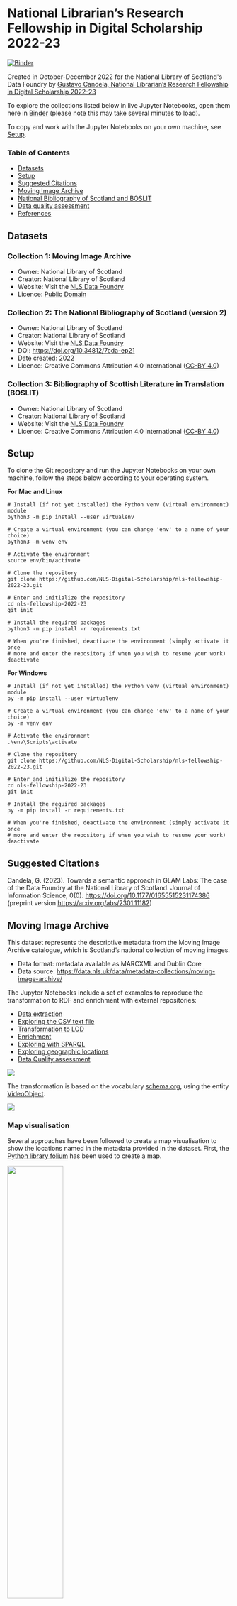 # National Librarian’s Research Fellowship in Digital Scholarship 2022-23

[![Binder](https://mybinder.org/badge_logo.svg)](https://mybinder.org/v2/gh/hibernator11/nls-fellowship-2022-23/HEAD)

Created in October-December 2022 for the National Library of Scotland's Data Foundry by [Gustavo Candela, National Librarian’s Research Fellowship in Digital Scholarship 2022-23](https://data.nls.uk/projects/the-national-librarians-research-fellowship-in-digital-scholarship-2022-23/)

To explore the collections listed below in live Jupyter Notebooks, open them here in [Binder](https://mybinder.org/v2/gh/hibernator11/nls-fellowship-2022-23/HEAD) (please note this may take several minutes to load).

To copy and work with the Jupyter Notebooks on your own machine, see [Setup](#setup).

### Table of Contents
- [Datasets](#datasets)
- [Setup](#setup)
- [Suggested Citations](#suggested-citations)
- [Moving Image Archive](#moving-image-archive)
- [National Bibliography of Scotland and BOSLIT](#national-bibliography-of-scotland-and-boslit)
- [Data quality assessment](#data-quality-assessment)
- [References](#references)

## Datasets

### Collection 1: Moving Image Archive
- Owner: National Library of Scotland
- Creator: National Library of Scotland
- Website: Visit the [NLS Data Foundry](https://data.nls.uk/data/metadata-collections/moving-image-archive/)
- Licence: [Public Domain](https://creativecommons.org/publicdomain/mark/1.0/)

### Collection 2: The National Bibliography of Scotland (version 2)
- Owner: National Library of Scotland
- Creator: National Library of Scotland
- Website: Visit the [NLS Data Foundry](https://data.nls.uk/data/metadata-collections/national-bibliography-of-scotland/)
- DOI: https://doi.org/10.34812/7cda-ep21
- Date created: 2022
- Licence: Creative Commons Attribution 4.0 International ([CC-BY 4.0](https://creativecommons.org/licenses/by/4.0/))

### Collection 3: Bibliography of Scottish Literature in Translation (BOSLIT)
- Owner: National Library of Scotland
- Creator: National Library of Scotland
- Website: Visit the [NLS Data Foundry](https://data.nls.uk/data/metadata-collections/boslit/)
- Licence: Creative Commons Attribution 4.0 International ([CC-BY 4.0](https://creativecommons.org/licenses/by/4.0/))


## Setup
To clone the Git repository and run the Jupyter Notebooks on your own machine, follow the steps below according to your operating system.

**For Mac and Linux**

```
# Install (if not yet installed) the Python venv (virtual environment) module
python3 -m pip install --user virtualenv

# Create a virtual environment (you can change 'env' to a name of your choice)
python3 -m venv env

# Activate the environment
source env/bin/activate

# Clone the repository
git clone https://github.com/NLS-Digital-Scholarship/nls-fellowship-2022-23.git

# Enter and initialize the repository
cd nls-fellowship-2022-23
git init

# Install the required packages
python3 -m pip install -r requirements.txt

# When you're finished, deactivate the environment (simply activate it once
# more and enter the repository if when you wish to resume your work)
deactivate
```

**For Windows**
```
# Install (if not yet installed) the Python venv (virtual environment) module
py -m pip install --user virtualenv

# Create a virtual environment (you can change 'env' to a name of your choice)
py -m venv env

# Activate the environment
.\env\Scripts\activate

# Clone the repository
git clone https://github.com/NLS-Digital-Scholarship/nls-fellowship-2022-23.git

# Enter and initialize the repository
cd nls-fellowship-2022-23
git init

# Install the required packages
py -m pip install -r requirements.txt

# When you're finished, deactivate the environment (simply activate it once
# more and enter the repository if when you wish to resume your work)
deactivate
```


## Suggested Citations

Candela, G. (2023). Towards a semantic approach in GLAM Labs: The case of the Data Foundry at the National Library of Scotland. Journal of Information Science, 0(0). https://doi.org/10.1177/01655515231174386 (preprint version https://arxiv.org/abs/2301.11182)


## Moving Image Archive

This dataset represents the descriptive metadata from the Moving Image Archive catalogue, which is Scotland’s national collection of moving images.

- Data format: metadata available as MARCXML and Dublin Core
- Data source: https://data.nls.uk/data/metadata-collections/moving-image-archive/

The Jupyter Notebooks include a set of examples to reproduce the transformation to RDF and enrichment with external repositories:

- [Data extraction](https://nbviewer.org/github/hibernator11/nls/blob/master/notebooks/MovingImageArchive-DataExtraction.ipynb)
- [Exploring the CSV text file](https://nbviewer.org/github/hibernator11/nls/blob/master/notebooks/MovingImageArchive-ExploringCSV.ipynb)
- [Transformation to LOD](https://nbviewer.org/github/hibernator11/nls/blob/master/notebooks/MovingImageArchive-TransformationToLOD.ipynb)
- [Enrichment](https://nbviewer.org/github/hibernator11/nls/blob/master/notebooks/MovingImageArchive-Enrichment.ipynb)
- [Exploring with SPARQL](https://nbviewer.org/github/hibernator11/nls/blob/master/notebooks/MovingImageArchive-ExploringSPARQL.ipynb)
- [Exploring geographic locations](https://nbviewer.org/github/hibernator11/nls/blob/master/notebooks/MovingImageArchive-ExploringGeographicLocations.ipynb)
- [Data Quality assessment](https://nbviewer.org/github/hibernator11/nls/blob/master/notebooks/MovingImageArchive-DataQuality.ipynb)



<img src="images/wordcloud.png">

The transformation is based on the vocabulary [schema.org](https://schema.org/), using the entity [VideoObject](https://schema.org/VideoObject).

<img src="images/transformationMovingImageArchive.png">


### Map visualisation
Several approaches have been followed to create a map visualisation to show the locations named in the metadata provided in the dataset. First, the [Python library folium](http://python-visualization.github.io/folium/) has been used to create a map. 

<img width="50%" src="images/map-visualisation.png">

A second approach, is based on Wikidata and uses the links to create a map as a result of a SPARQL query. Please, click the following link to see the visualisation <a href="https://w.wiki/5qa4">Wikidata</a>.

The SPARQL uses the instruction ```VALUES``` to use the links provided by the RDF data:

```
#defaultView:Map
PREFIX wd: <http://www.wikidata.org/entity/>
SELECT ?r ?rLabel (SAMPLE(?image) as ?img) (SAMPLE(?location) as ?l)
WHERE {   
  VALUES ?r {wd:Q793283 wd:Q207257 wd:Q211091 wd:Q980084 wd:Q17582129 wd:Q1247435 wd:Q652539 wd:Q2421 wd:Q23436 wd:Q1061313 wd:Q189912 wd:Q530296 wd:Q81052 wd:Q202177 wd:Q54809 wd:Q786649 wd:Q664892 wd:Q1247396 wd:Q1147435 wd:Q9177476 wd:Q47134 wd:Q3643362 wd:Q4093 wd:Q206934 wd:Q550606 wd:Q864668 wd:Q100166 wd:Q123709 wd:Q203000 wd:Q80967 wd:Q978599 wd:Q204940 wd:Q182923 wd:Q207268 wd:Q1229763 wd:Q376914 wd:Q106652 wd:Q36405 wd:Q201149 wd:Q1247384  }.

       ?r wdt:P625 ?location. # coordinates
       OPTIONAL {?r wdt:P18 ?image}.
          
    SERVICE wikibase:label { bd:serviceParam wikibase:language "en" }
} GROUP BY ?r ?rLabel ?img
```

## National Bibliography of Scotland and BOSLIT

The transformation process is based on the tool [marc2bibframe](https://github.com/lcnetdev/marc2bibframe2) that uses BIBFRAME as main vocabulary to describe the resources.

<img src="images/transformation-nbs2.png">

The original metadata described in MARCXML is automatically transformed into BIBFRAME using the XSLT template provided by the tool [marc2bibframe2](https://github.com/lcnetdev/marc2bibframe2). Each record provided in the original dataset is extracted using a [Python script](scripts/Marc2bibframe.py). The final RDF dataset can be generated and queried using as RDF storage system the [TDB2 Apache Jena component](https://jena.apache.org/documentation/tdb2/) provided in this [Java project](https://github.com/hibernator11/nls-jena-tdb). In order to run the Java project, an [Apache Maven installation](https://maven.apache.org/install.html) is required.

### Generating the RDF
In order to generate the RDF we need to download the datasets from the [Data Foundry](https://data.nls.uk/data/metadata-collections/national-bibliography-of-scotland/). In addition, we need to download the [marc2bibframe2](https://github.com/lcnetdev/marc2bibframe2).

Then, we need to setup the paths in the [Python script Marc2bibframe](scripts/Marc2bibframe.py):

```
import lxml.etree as lxml
import xml.etree.cElementTree as ET
from xml.etree import ElementTree

ET.register_namespace('marc',"http://www.loc.gov/MARC21/slim")

# add the path to the dataset 
filename = "../data/nls-nbs-v2/NBS_v2_validated_marcxml.xml"

# add the path to the XSLT file in the marc2bibframe2 project
xsl_filename = '../tools/marc2bibframe2/xsl/marc2bibframe2.xsl'

count = 0;

for event, elem in ET.iterparse(filename, events=("start", "end")):
    
    if event == 'end':
        # process the tag
        if elem.tag == '{http://www.loc.gov/MARC21/slim}record':
            
            xml_str = ElementTree.tostring(elem).decode()
            marc_record = lxml.XML(xml_str)
            xslt = lxml.parse(xsl_filename)
            transform = lxml.XSLT(xslt)
            result = transform(marc_record)
            
            result.write_output("../rdf/nbs/nbs_output_"+ str(count) +".rdf.gz", compression=9)
            count +=1;
            print(count)
            elem.clear()
```

The RDF files generated by the process will be stored in the folder `/rdf/nbs/`.

### Data modelling

The data modelling is based on [BIBFRAME](https://www.loc.gov/bibframe/) as main vocabulary. The following figure shows an overview of the main classes used to describe the bibliographic information.

<img src="images/data-model-nbs.png">

Uniform titles (e.g., 130 and 240 MARC fields) are processed in order to create a bf:Hub resource including the title (240 $a), language (240 $l) and main author (100 $a).

<img src="images/bf-hub.png">

### Loading the RDF
In order to store the RDF and be able to query the information, a [Jena TDB RDF storage system](https://jena.apache.org/documentation/tdb2/) was used. A [Java project](https://github.com/hibernator11/nls-jena-tdb) was created in order to identify the classes and properties based on BIBFRAME.

The following example of SPARQL query shows how to query the RDF dataset in order to identify works written by authors containing the label *Stevenson, Robert Louis*:

```
PREFIX bf:<http://id.loc.gov/ontologies/bibframe/> 
PREFIX rdfs:<http://www.w3.org/2000/01/rdf-schema#> 
SELECT ?label ?a 
WHERE {
 ?s bf:contribution ?c . 
 ?c bf:agent ?a .
 ?a rdfs:label ?label . 
FILTER regex(str(?a), "http://") 
FILTER regex(str(?label), "Stevenson, Robert Louis") 
} LIMIT 10
```

## Data quality assessment
The RDF datasets has been assessed by means of SPARQL in several ways using a data quality criteria (e.g., timeliness, completeness, accuracy, consistency, interlinking, etc.). In addition, an innovative method to assess RDF repositories has been used based on [Shape Expressions (ShEx)](https://shexspec.github.io/primer/), a language for describing RDF graph structures. A ShEx schema describes constraints that RDF data graphs must meet in order to be considered conformant. ShEx schemas define the node constraints to assess the triples found in an RDF dataset. 

A collection of [ShEx schemas](/shex/) has been created to describe and assess the resources stored in the final RDF datasets:

- [Moving Image Archive](/shex/shaper_mia.shex): a ShEx schema has been generated for the main class schema:VideoObject.

```
shex:VideoObject
{
   rdf:type  [schema:VideoObject]  ;                           # 100.0 %
   dc:identifier  IRI  ;                                       # 100.0 %
   schema:sourceOrganization  IRI  ;                           # 100.0 %
   schema:identifier  IRI  ;                                   # 100.0 %
   schema:duration  xsd:string  ?;
            # 99.99514751552795 % obj: xsd:string. Cardinality: {1}
   schema:abstract  xsd:string  ?;
            # 99.85927795031056 % obj: xsd:string. Cardinality: {1}
   schema:name  xsd:string  ?;
            # 99.34006211180125 % obj: xsd:string. Cardinality: {1}
   dc:title  xsd:string  ?;
            # 99.34006211180125 % obj: xsd:string. Cardinality: {1}
   schema:videoQuality  xsd:string  ?
            # 98.3113354037267 % obj: xsd:string. Cardinality: {1}
}
```

- [National Bibliography of Scotland & BOSLIT ](/shex/shaper_bibframe.shex): ShEx schemas habe been generated for the classes bibframe:Agent and bibframe:Work.

```
shex:Work
{
   rdf:type  [bibframe:Work]  ;                                # 100.0 %
   bibframe:title  xsd:string  +;                              # 100.0 %
            # 97.56637168141593 % obj: xsd:string. Cardinality: {1}
   bibframe:hasInstance  IRI  ?;
            # 87.61061946902655 % obj: IRI. Cardinality: {1}
   bibframe:contribution  xsd:string  *;
            # 86.72566371681415 % obj: xsd:string. Cardinality: +
   rdf:type  [bibframe:Text]  ?;
            # 81.85840707964603 % obj: bibframe:Text. Cardinality: {1}
   bibframe:adminMetadata  xsd:string  ?;
            # 81.85840707964603 % obj: xsd:string. Cardinality: {1}
   bibframe:content  IRI  ?;
            # 81.85840707964603 % obj: IRI. Cardinality: {1}
   bibframe:language  IRI  ?;
            # 81.85840707964603 % obj: IRI. Cardinality: {1}
   rdf:type  [bibframe:Monograph]  ?;
            # 81.63716814159292 % obj: bibframe:Monograph. Cardinality: {1}
   bibframe:subject  IRI  *;
            # 81.19469026548673 % obj: IRI. Cardinality: +
   bibframe:language  xsd:string  *;
            # 80.97345132743364 % obj: xsd:string. Cardinality: +
   bibframe:note  xsd:string  *
            # 80.75221238938053 % obj: xsd:string. Cardinality: +
}
```

The ShEx schemas has been automatically generated using the tool [sheXer](https://github.com/DaniFdezAlvarez/shexer/). The following example shows how to create the ShEx schemas for the classes `bibframe:Agent` and `bibframe:Work` using as input 500 instances and with a threshold of tolerance value of 0.8 (the minimun percentage of nodes that should conform with a constraint c):

```
from shexer.shaper import Shaper
from shexer.consts import NT, SHEXC, SHACL_TURTLE, TURTLE

target_classes = [
    "http://id.loc.gov/ontologies/bibframe/Agent",
    "http://id.loc.gov/ontologies/bibframe/Work"
]

namespaces_dict = {"http://www.w3.org/1999/02/22-rdf-syntax-ns#": "rdf",
                   "http://example.org/": "ex",
                   "http://weso.es/shapes/": "",
                   "http://www.w3.org/2001/XMLSchema#": "xsd",
                   "http://id.loc.gov/ontologies/bibframe/":"bibframe",
                   "http://id.loc.gov/ontologies/bflc/":"bflc"
                   }

shaper = Shaper(target_classes=target_classes,
                url_endpoint="http://localhost:3330/rdf/sparql",
                limit_remote_instances=500,
                namespaces_dict=namespaces_dict,  # Default: no prefixes
                instantiation_property="http://www.w3.org/1999/02/22-rdf-syntax-ns#type")  # Default rdf:type

output_file = "shaper_bibframe.shex"

shaper.shex_graph(output_file=output_file,
                  acceptance_threshold=0.8)

print("Done!")

```

## References

- https://movingimage.nls.uk/
- https://www.loc.gov/marc/bibliographic/bd040.html
- https://rdflib.readthedocs.io/en/stable/
- https://github.com/lcnetdev/marc2bibframe2
- https://jena.apache.org/documentation/tdb2/
- https://www.loc.gov/bibframe/

